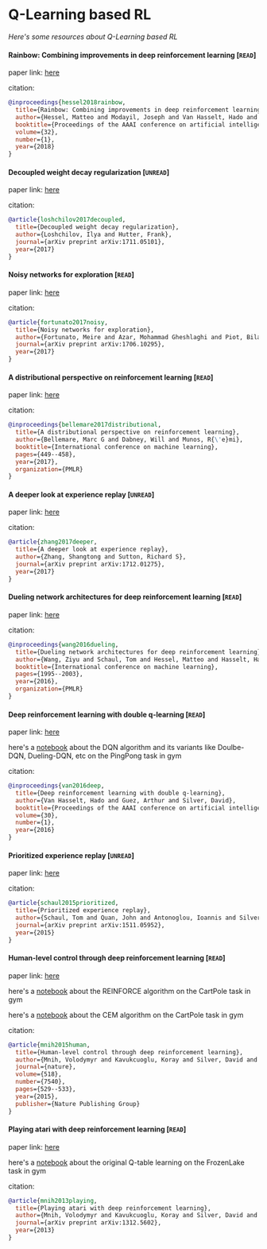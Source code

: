 # Q-Learning based RL
*Here's some resources about Q-Learning based RL*



#### Rainbow: Combining improvements in deep reinforcement learning [`READ`]

paper link: [here](https://ojs.aaai.org/index.php/AAAI/article/download/11796/11655)

citation: 
```bibtex
@inproceedings{hessel2018rainbow,
  title={Rainbow: Combining improvements in deep reinforcement learning},
  author={Hessel, Matteo and Modayil, Joseph and Van Hasselt, Hado and Schaul, Tom and Ostrovski, Georg and Dabney, Will and Horgan, Dan and Piot, Bilal and Azar, Mohammad and Silver, David},
  booktitle={Proceedings of the AAAI conference on artificial intelligence},
  volume={32},
  number={1},
  year={2018}
}
```



#### Decoupled weight decay regularization [`UNREAD`]

paper link: [here](https://arxiv.org/pdf/1711.05101.pdf])

citation: 
```bibtex
@article{loshchilov2017decoupled,
  title={Decoupled weight decay regularization},
  author={Loshchilov, Ilya and Hutter, Frank},
  journal={arXiv preprint arXiv:1711.05101},
  year={2017}
}
```
    


#### Noisy networks for exploration [`READ`]

paper link: [here](https://arxiv.org/pdf/1706.10295.pdf)

citation: 
```bibtex
@article{fortunato2017noisy,
  title={Noisy networks for exploration},
  author={Fortunato, Meire and Azar, Mohammad Gheshlaghi and Piot, Bilal and Menick, Jacob and Osband, Ian and Graves, Alex and Mnih, Vlad and Munos, Remi and Hassabis, Demis and Pietquin, Olivier and others},
  journal={arXiv preprint arXiv:1706.10295},
  year={2017}
}
```
    


#### A distributional perspective on reinforcement learning [`READ`]

paper link: [here](http://proceedings.mlr.press/v70/bellemare17a/bellemare17a.pdf)

citation: 
```bibtex
@inproceedings{bellemare2017distributional,
  title={A distributional perspective on reinforcement learning},
  author={Bellemare, Marc G and Dabney, Will and Munos, R{\'e}mi},
  booktitle={International conference on machine learning},
  pages={449--458},
  year={2017},
  organization={PMLR}
}
```


 #### A deeper look at experience replay [`UNREAD`]

paper link: [here](https://arxiv.org/pdf/1712.01275)

citation: 
```bibtex
@article{zhang2017deeper,
  title={A deeper look at experience replay},
  author={Zhang, Shangtong and Sutton, Richard S},
  journal={arXiv preprint arXiv:1712.01275},
  year={2017}
}
```
       


#### Dueling network architectures for deep reinforcement learning [`READ`]

paper link: [here](http://proceedings.mlr.press/v48/wangf16.pdf)

citation: 
```bibtex
@inproceedings{wang2016dueling,
  title={Dueling network architectures for deep reinforcement learning},
  author={Wang, Ziyu and Schaul, Tom and Hessel, Matteo and Hasselt, Hado and Lanctot, Marc and Freitas, Nando},
  booktitle={International conference on machine learning},
  pages={1995--2003},
  year={2016},
  organization={PMLR}
}
```
    


#### Deep reinforcement learning with double q-learning [`READ`]

paper link: [here](https://ojs.aaai.org/index.php/AAAI/article/download/10295/10154)


here's a [notebook](./notebooks/DQN_Pong.ipynb) about the DQN algorithm and its variants like Doulbe-DQN, Dueling-DQN, etc on the PingPong task in gym

citation: 
```bibtex
@inproceedings{van2016deep,
  title={Deep reinforcement learning with double q-learning},
  author={Van Hasselt, Hado and Guez, Arthur and Silver, David},
  booktitle={Proceedings of the AAAI conference on artificial intelligence},
  volume={30},
  number={1},
  year={2016}
}
```

#### Prioritized experience replay [`UNREAD`]

paper link: [here](https://arxiv.org/pdf/1511.05952.pdf)

citation: 
```bibtex
@article{schaul2015prioritized,
  title={Prioritized experience replay},
  author={Schaul, Tom and Quan, John and Antonoglou, Ioannis and Silver, David},
  journal={arXiv preprint arXiv:1511.05952},
  year={2015}
}
```


#### Human-level control through deep reinforcement learning [`READ`]

paper link: [here](https://training.incf.org/sites/default/files/2023-05/Human-level%20control%20through%20deep%20reinforcement%20learning.pdf)


here's a [notebook](./notebooks/REINFORCE_CartPole.ipynb) about the REINFORCE algorithm on the CartPole task in gym

here's a [notebook](./notebooks/CEM_CartPole.ipynb) about the CEM algorithm on the CartPole task in gym

citation: 
```bibtex
@article{mnih2015human,
  title={Human-level control through deep reinforcement learning},
  author={Mnih, Volodymyr and Kavukcuoglu, Koray and Silver, David and Rusu, Andrei A and Veness, Joel and Bellemare, Marc G and Graves, Alex and Riedmiller, Martin and Fidjeland, Andreas K and Ostrovski, Georg and others},
  journal={nature},
  volume={518},
  number={7540},
  pages={529--533},
  year={2015},
  publisher={Nature Publishing Group}
}
```


#### Playing atari with deep reinforcement learning [`READ`]

paper link: [here](https://arxiv.org/pdf/1312.5602.pdf)

here's a [notebook](./notebooks/TabQL_FrozenLake.ipynb) about the original Q-table learning on the FrozenLake task in gym


citation: 
```bibtex
@article{mnih2013playing,
  title={Playing atari with deep reinforcement learning},
  author={Mnih, Volodymyr and Kavukcuoglu, Koray and Silver, David and Graves, Alex and Antonoglou, Ioannis and Wierstra, Daan and Riedmiller, Martin},
  journal={arXiv preprint arXiv:1312.5602},
  year={2013}
}
```


    
    